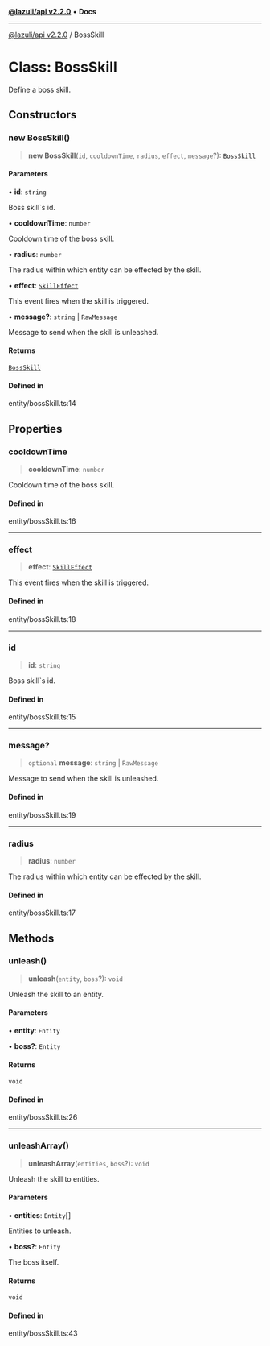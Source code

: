 [**@lazuli/api v2.2.0**](../README.md) • **Docs**

***

[@lazuli/api v2.2.0](../globals.md) / BossSkill

# Class: BossSkill

Define a boss skill.

## Constructors

### new BossSkill()

> **new BossSkill**(`id`, `cooldownTime`, `radius`, `effect`, `message`?): [`BossSkill`](BossSkill.md)

#### Parameters

• **id**: `string`

Boss skill`s id.

• **cooldownTime**: `number`

Cooldown time of the boss skill.

• **radius**: `number`

The radius within which entity can be effected by the skill.

• **effect**: [`SkillEffect`](../interfaces/SkillEffect.md)

This event fires when the skill is triggered.

• **message?**: `string` \| `RawMessage`

Message to send when the skill is unleashed.

#### Returns

[`BossSkill`](BossSkill.md)

#### Defined in

entity/bossSkill.ts:14

## Properties

### cooldownTime

> **cooldownTime**: `number`

Cooldown time of the boss skill.

#### Defined in

entity/bossSkill.ts:16

***

### effect

> **effect**: [`SkillEffect`](../interfaces/SkillEffect.md)

This event fires when the skill is triggered.

#### Defined in

entity/bossSkill.ts:18

***

### id

> **id**: `string`

Boss skill`s id.

#### Defined in

entity/bossSkill.ts:15

***

### message?

> `optional` **message**: `string` \| `RawMessage`

Message to send when the skill is unleashed.

#### Defined in

entity/bossSkill.ts:19

***

### radius

> **radius**: `number`

The radius within which entity can be effected by the skill.

#### Defined in

entity/bossSkill.ts:17

## Methods

### unleash()

> **unleash**(`entity`, `boss`?): `void`

Unleash the skill to an entity.

#### Parameters

• **entity**: `Entity`

• **boss?**: `Entity`

#### Returns

`void`

#### Defined in

entity/bossSkill.ts:26

***

### unleashArray()

> **unleashArray**(`entities`, `boss`?): `void`

Unleash the skill to entities.

#### Parameters

• **entities**: `Entity`[]

Entities to unleash.

• **boss?**: `Entity`

The boss itself.

#### Returns

`void`

#### Defined in

entity/bossSkill.ts:43
